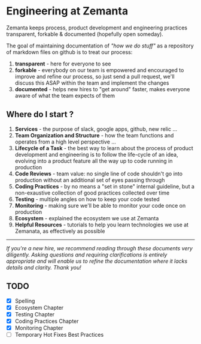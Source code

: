 # Engineering at Zemanta

Zemanta keeps process, product development and engineering practices transparent, forkable &amp; documented (hopefully open someday).

The goal of maintaining documentation of *"how we do stuff"* as a repository of markdown files on github is to treat our process:

1. **transparent** - here for everyone to see
2. **forkable** - everybody on our team is empowered and encouraged to improve and refine our process, so just send a pull request, we'll discuss this ASAP within the team and implement the changes
3. **documented** - helps new hires to "get around" faster, makes everyone aware of what the team expects of them

## Where do I start ?

1. **Services** - the purpose of slack, google apps, github, new relic ...
2. **Team Organization and Structure** - how the team functions and operates from a high level perspective ...
3. **Lifecycle of a Task** - the best way to learn about the process of product development and engineering is to follow the life-cycle of an idea, evolving into a product feature all the way up to code running in production
4. **Code Reviews** - team value: no single line of code shouldn't go into production without an additional set of eyes passing through
5. **Coding Practices** - by no means a "set in stone" internal guideline, but a non-exaustive collection of good practices collected over time
6. **Testing** - multiple angles on how to keep your code tested
7. **Monitoring** - making sure we'll be able to monitor your code once on production
8. **Ecosystem** - explained the ecosystem we use at Zemanta
9. **Helpful Resources** - tutorials to help you learn technologies we use at Zemanata, as effectively as possible

----

*If you're a new hire, we recommend reading through these documents very diligently. Asking questions and requiring clarifications is entirely appropriate and will enable us to refine the documentation where it lacks details and clarity. Thank you!*

## TODO

* [x] Spelling
* [x] Ecosystem Chapter
* [x] Testing Chapter
* [x] Coding Practices Chapter
* [x] Monitoring Chapter
* [ ] Temporary Hot Fixes Best Practices
